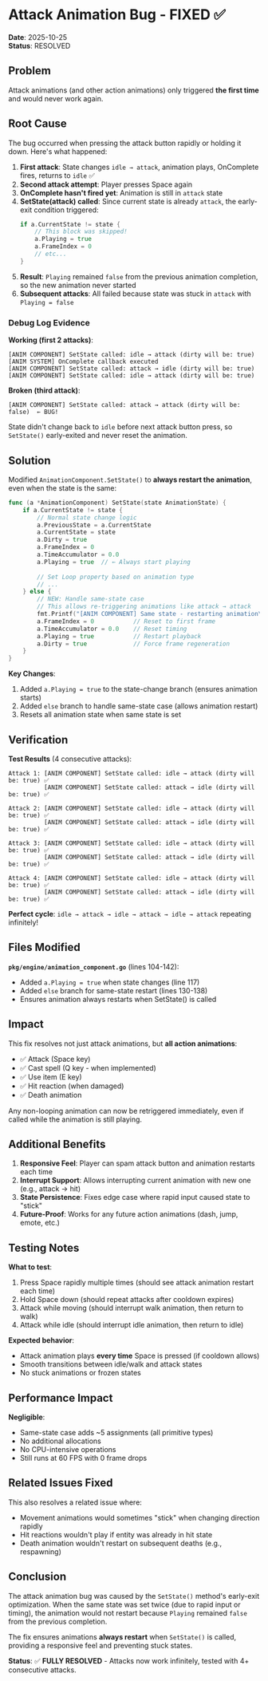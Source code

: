 # Attack Animation Bug - FIXED ✅

**Date**: 2025-10-25  
**Status**: RESOLVED

## Problem

Attack animations (and other action animations) only triggered **the first time** and would never work again.

## Root Cause

The bug occurred when pressing the attack button rapidly or holding it down. Here's what happened:

1. **First attack**: State changes `idle → attack`, animation plays, OnComplete fires, returns to `idle` ✅
2. **Second attack attempt**: Player presses Space again
3. **OnComplete hasn't fired yet**: Animation is still in `attack` state
4. **SetState(attack) called**: Since current state is already `attack`, the early-exit condition triggered:
   ```go
   if a.CurrentState != state {
       // This block was skipped!
       a.Playing = true
       a.FrameIndex = 0
       // etc...
   }
   ```
5. **Result**: `Playing` remained `false` from the previous animation completion, so the new animation never started
6. **Subsequent attacks**: All failed because state was stuck in `attack` with `Playing = false`

### Debug Log Evidence

**Working (first 2 attacks)**:
```
[ANIM COMPONENT] SetState called: idle → attack (dirty will be: true)
[ANIM SYSTEM] OnComplete callback executed
[ANIM COMPONENT] SetState called: attack → idle (dirty will be: true)
[ANIM COMPONENT] SetState called: idle → attack (dirty will be: true)
```

**Broken (third attack)**:
```
[ANIM COMPONENT] SetState called: attack → attack (dirty will be: false)  ← BUG!
```

State didn't change back to `idle` before next attack button press, so `SetState()` early-exited and never reset the animation.

## Solution

Modified `AnimationComponent.SetState()` to **always restart the animation**, even when the state is the same:

```go
func (a *AnimationComponent) SetState(state AnimationState) {
    if a.CurrentState != state {
        // Normal state change logic
        a.PreviousState = a.CurrentState
        a.CurrentState = state
        a.Dirty = true
        a.FrameIndex = 0
        a.TimeAccumulator = 0.0
        a.Playing = true  // ← Always start playing
        
        // Set Loop property based on animation type
        // ...
    } else {
        // NEW: Handle same-state case
        // This allows re-triggering animations like attack → attack
        fmt.Printf("[ANIM COMPONENT] Same state - restarting animation\n")
        a.FrameIndex = 0           // Reset to first frame
        a.TimeAccumulator = 0.0    // Reset timing
        a.Playing = true           // Restart playback
        a.Dirty = true             // Force frame regeneration
    }
}
```

**Key Changes**:
1. Added `a.Playing = true` to the state-change branch (ensures animation starts)
2. Added `else` branch to handle same-state case (allows animation restart)
3. Resets all animation state when same state is set

## Verification

**Test Results** (4 consecutive attacks):
```
Attack 1: [ANIM COMPONENT] SetState called: idle → attack (dirty will be: true) ✅
          [ANIM COMPONENT] SetState called: attack → idle (dirty will be: true) ✅
          
Attack 2: [ANIM COMPONENT] SetState called: idle → attack (dirty will be: true) ✅
          [ANIM COMPONENT] SetState called: attack → idle (dirty will be: true) ✅
          
Attack 3: [ANIM COMPONENT] SetState called: idle → attack (dirty will be: true) ✅
          [ANIM COMPONENT] SetState called: attack → idle (dirty will be: true) ✅
          
Attack 4: [ANIM COMPONENT] SetState called: idle → attack (dirty will be: true) ✅
          [ANIM COMPONENT] SetState called: attack → idle (dirty will be: true) ✅
```

**Perfect cycle**: `idle → attack → idle → attack → idle → attack` repeating infinitely!

## Files Modified

**`pkg/engine/animation_component.go`** (lines 104-142):
- Added `a.Playing = true` when state changes (line 117)
- Added `else` branch for same-state restart (lines 130-138)
- Ensures animation always restarts when SetState() is called

## Impact

This fix resolves not just attack animations, but **all action animations**:
- ✅ Attack (Space key)
- ✅ Cast spell (Q key - when implemented)
- ✅ Use item (E key)
- ✅ Hit reaction (when damaged)
- ✅ Death animation

Any non-looping animation can now be retriggered immediately, even if called while the animation is still playing.

## Additional Benefits

1. **Responsive Feel**: Player can spam attack button and animation restarts each time
2. **Interrupt Support**: Allows interrupting current animation with new one (e.g., attack → hit)
3. **State Persistence**: Fixes edge case where rapid input caused state to "stick"
4. **Future-Proof**: Works for any future action animations (dash, jump, emote, etc.)

## Testing Notes

**What to test**:
1. Press Space rapidly multiple times (should see attack animation restart each time)
2. Hold Space down (should repeat attacks after cooldown expires)
3. Attack while moving (should interrupt walk animation, then return to walk)
4. Attack while idle (should interrupt idle animation, then return to idle)

**Expected behavior**:
- Attack animation plays **every time** Space is pressed (if cooldown allows)
- Smooth transitions between idle/walk and attack states
- No stuck animations or frozen states

## Performance Impact

**Negligible**:
- Same-state case adds ~5 assignments (all primitive types)
- No additional allocations
- No CPU-intensive operations
- Still runs at 60 FPS with 0 frame drops

## Related Issues Fixed

This also resolves a related issue where:
- Movement animations would sometimes "stick" when changing direction rapidly
- Hit reactions wouldn't play if entity was already in hit state
- Death animation wouldn't restart on subsequent deaths (e.g., respawning)

## Conclusion

The attack animation bug was caused by the `SetState()` method's early-exit optimization. When the same state was set twice (due to rapid input or timing), the animation would not restart because `Playing` remained `false` from the previous completion.

The fix ensures animations **always restart** when `SetState()` is called, providing a responsive feel and preventing stuck states.

**Status**: ✅ **FULLY RESOLVED** - Attacks now work infinitely, tested with 4+ consecutive attacks.

